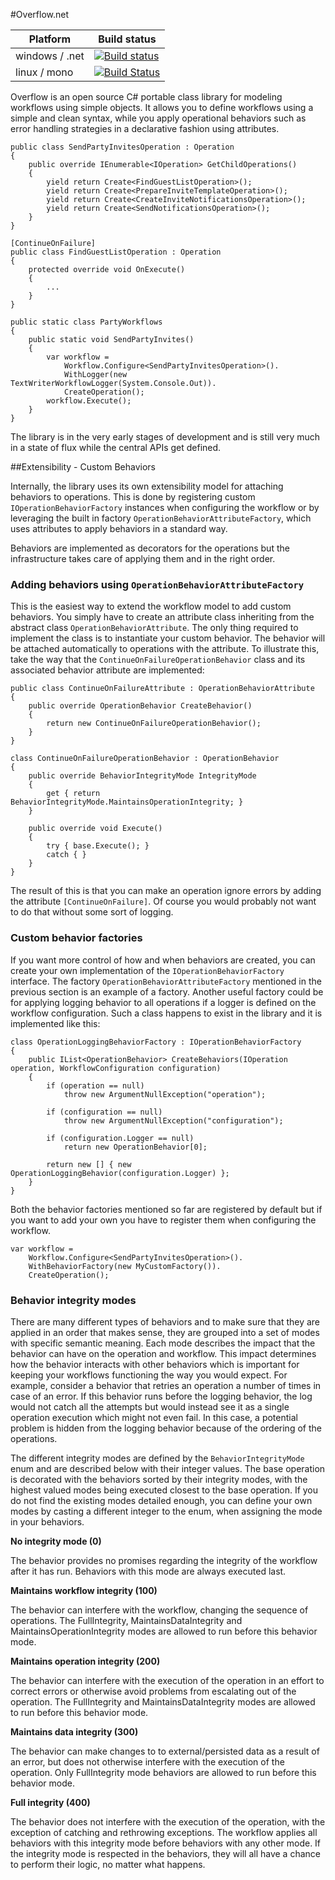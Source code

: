 #Overflow.net

| Platform | Build status |
| -- | ------------ |
| windows / .net | [![Build status](https://ci.appveyor.com/api/projects/status/m8qkwl9p91jwncjo/branch/master?svg=true)](https://ci.appveyor.com/project/MortenChristiansen/overflow-net/branch/master) |
| linux / mono | [![Build Status](https://travis-ci.org/MortenChristiansen/Overflow.net.svg?branch=creating-operations-and-resolving-dependencies)](https://travis-ci.org/MortenChristiansen/Overflow.net) |

Overflow is an open source C# portable class library for modeling workflows using simple objects. It allows you to define workflows using a simple and clean syntax, while you apply operational behaviors such as error handling strategies in a declarative fashion using attributes.

    public class SendPartyInvitesOperation : Operation
    {
        public override IEnumerable<IOperation> GetChildOperations()
        {
            yield return Create<FindGuestListOperation>();
            yield return Create<PrepareInviteTemplateOperation>();
            yield return Create<CreateInviteNotificationsOperation>();
            yield return Create<SendNotificationsOperation>();
        }
    }

    [ContinueOnFailure]
    public class FindGuestListOperation : Operation
    {
        protected override void OnExecute()
        {
            ...
        }
    }

    public static class PartyWorkflows
    {
        public static void SendPartyInvites()
        {
            var workflow =
                Workflow.Configure<SendPartyInvitesOperation>().
                WithLogger(new TextWriterWorkflowLogger(System.Console.Out)).
                CreateOperation();
            workflow.Execute();
        }
    }

The library is in the very early stages of development and is still very much in a state of flux while the central APIs get defined.

##Extensibility - Custom Behaviors

Internally, the library uses its own extensibility model for attaching behaviors to operations. This is done by registering custom `IOperationBehaviorFactory` instances when configuring the workflow or by leveraging the built in factory `OperationBehaviorAttributeFactory`, which uses attributes to apply behaviors in a standard way.

Behaviors are implemented as decorators for the operations but the infrastructure takes care of applying them and in the right order.

### Adding behaviors using `OperationBehaviorAttributeFactory`

This is the easiest way to extend the workflow model to add custom behaviors. You simply have to create an attribute class inheriting from the abstract class `OperationBehaviorAttribute`. The only thing required to implement the class is to instantiate your custom behavior. The behavior will be attached automatically to operations with the attribute. To illustrate this, take the way that the `ContinueOnFailureOperationBehavior` class and its associated behavior attribute are implemented:

    public class ContinueOnFailureAttribute : OperationBehaviorAttribute
    {
        public override OperationBehavior CreateBehavior()
        {
            return new ContinueOnFailureOperationBehavior();
        }
    }

    class ContinueOnFailureOperationBehavior : OperationBehavior
    {
        public override BehaviorIntegrityMode IntegrityMode
        {
            get { return BehaviorIntegrityMode.MaintainsOperationIntegrity; }
        }

        public override void Execute()
        {
            try { base.Execute(); }
            catch { }
        }
    }

The result of this is that you can make an operation ignore errors by adding the attribute `[ContinueOnFailure]`. Of course you would probably not want to do that without some sort of logging.

### Custom behavior factories

If you want more control of how and when behaviors are created, you can create your own implementation of the `IOperationBehaviorFactory` interface. The factory `OperationBehaviorAttributeFactory` mentioned in the previous section is an example of a factory. Another useful factory could be for applying logging behavior to all operations if a logger is defined on the workflow configuration. Such a class happens to exist in the library and it is implemented like this:

    class OperationLoggingBehaviorFactory : IOperationBehaviorFactory
    {
        public IList<OperationBehavior> CreateBehaviors(IOperation operation, WorkflowConfiguration configuration)
        {
            if (operation == null)
                throw new ArgumentNullException("operation");

            if (configuration == null)
                throw new ArgumentNullException("configuration");

            if (configuration.Logger == null)
                return new OperationBehavior[0];

            return new [] { new OperationLoggingBehavior(configuration.Logger) };
        }
    }

Both the behavior factories mentioned so far are registered by default but if you want to add your own you have to register them when configuring the workflow.

    var workflow =
        Workflow.Configure<SendPartyInvitesOperation>().
        WithBehaviorFactory(new MyCustomFactory()).
        CreateOperation();

### Behavior integrity modes

There are many different types of behaviors and to make sure that they are applied in an order that makes sense, they are grouped into a set of modes with specific semantic meaning. Each mode describes the impact that the behavior can have on the operation and workflow. This impact determines how the behavior interacts with other behaviors which is important for keeping your workflows functioning the way you would expect. For example, consider a behavior that retries an operation a number of times in case of an error. If this behavior runs before the logging behavior, the log would not catch all the attempts but would instead see it as a single operation execution which might not even fail. In this case, a potential problem is hidden from the logging behavior because of the ordering of the operations.

The different integrity modes are defined by the `BehaviorIntegrityMode` enum and are described below with their integer values. The base operation is decorated with the behaviors sorted by their integrity modes, with the highest valued modes being executed closest to the base operation. If you do not find the existing modes detailed enough, you can define your own modes by casting a different integer to the enum, when assigning the mode in your behaviors.

**No integrity mode (0)**

The behavior provides no promises regarding the integrity of the workflow after it has run. Behaviors with this mode are always executed last.

**Maintains workflow integrity (100)**

The behavior can interfere with the workflow, changing the sequence of operations. The FullIntegrity, MaintainsDataIntegrity and MaintainsOperationIntegrity modes are allowed to run before this behavior mode.

**Maintains operation integrity (200)**

The behavior can interfere with the execution of the operation in an effort to correct errors or otherwise avoid problems from escalating out of the operation. The FullIntegrity and MaintainsDataIntegrity modes are allowed to run before this behavior mode.

**Maintains data integrity (300)**

The behavior can make changes to to external/persisted data as a result of an error, but does not otherwise interfere with the execution of the operation. Only FullIntegrity mode behaviors are allowed to run before this behavior mode.

**Full integrity (400)**

The behavior does not interfere with the execution of the operation, with the exception of catching and rethrowing exceptions. The workflow applies all behaviors with this integrity mode before behaviors with any other mode. If the integrity mode is respected in the behaviors, they will all have a chance to perform their logic, no matter what happens.
